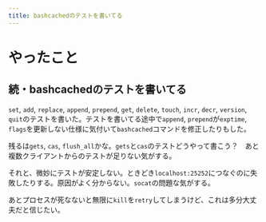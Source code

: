 ```yaml
---
title: bashcachedのテストを書いてる
---
```


# やったこと

## 続・bashcachedのテストを書いてる

`set`, `add`, `replace`, `append`, `prepend`, `get`, `delete`, `touch`, `incr`, `decr`, `version`, `quit`のテストを書いた。テストを書いてる途中で`append`, `prepend`が`exptime`, `flags`を更新しない仕様に気付いて`bashcached`コマンドを修正したりもした。

残るは`gets`, `cas`, `flush_all`かな。`gets`と`cas`のテストどうやって書こう？　あと複数クライアントからのテストが足りない気がする。

それと、微妙にテストが安定しない。ときどき`localhost:25252`につなぐのに失敗したりする。原因がよく分からない。`socat`の問題な気がする。

あとプロセスが死なないと無限に`kill`を`retry`してしまうけど、これは多分大丈夫だと信じたい。
